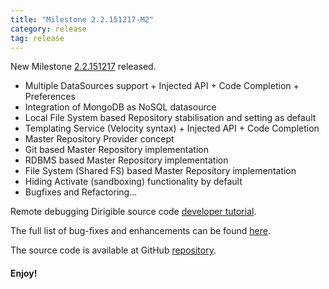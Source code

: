 ```yaml
---
title: "Milestone 2.2.151217-M2"
category: release
tag: release
---
```


New Milestone [2.2.151217](https://wiki.eclipse.org/Dirigible/Downloads/2.2.151217-M2) released.

* Multiple DataSources support + Injected API + Code Completion + Preferences
* Integration of MongoDB as NoSQL datasource
* Local File System based Repository stabilisation and setting as default
* Templating Service (Velocity syntax) + Injected API + Code Completion
* Master Repository Provider concept
* Git based Master Repository implementation
* RDBMS based Master Repository implementation
* File System (Shared FS) based Master Repository implementation
* Hiding Activate (sandboxing) functionality by default
* Bugfixes and Refactoring...

Remote debugging Dirigible source code [developer tutorial](https://thuf.github.io/dirigible-io/blogs/2015/12/10/blogs_dirigible_remote_debugging.html).

The full list of bug-fixes and enhancements can be found [here](https://bugs.eclipse.org/bugs/buglist.cgi?bug_status=UNCONFIRMED&bug_status=NEW&bug_status=ASSIGNED&bug_status=REOPENED&bug_status=RESOLVED&bug_status=VERIFIED&bug_status=CLOSED&classification=ECD&columnlist=product%2Ccomponent%2Cassigned_to%2Cbug_status%2Cresolution%2Cshort_desc%2Cchangeddate%2Cversion%2Ctarget_milestone&known_name=Dirigible%202.2.M2&list_id=13453830&product=Dirigible&query_based_on=Dirigible%202.2.M2&query_format=advanced&target_milestone=2.2.M2&version=2.2).

The source code is available at GitHub [repository](https://github.com/eclipse/dirigible/tree/2.2.151217-M2).

#### Enjoy!
